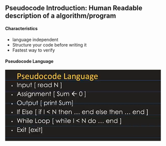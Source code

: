 ## Pseudocode Introduction: Human Readable description of a algorithm/program

#### Characteristics
- language independent
- Structure your code before writing it 
- Fastest way to verify

#### Pseudocode Language
![alt text](image.png)
